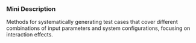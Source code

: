 ### Mini Description

Methods for systematically generating test cases that cover different combinations of input parameters and system configurations, focusing on interaction effects.
